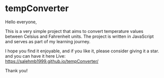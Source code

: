 # tempConverter

Hello everyone,

This is a very simple project that aims to convert temperature values between Celsius and Fahrenheit units. The project is written in JavaScript and serves as part of my learning journey.

I hope you find it enjoyable, and if you like it, please consider giving it a star.
and you can have it here Live: https://salehmb1999.github.io/tempConverter/

Thank you!
